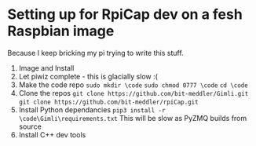 # Setting up for RpiCap dev on a fesh Raspbian image
Because I keep bricking my pi trying to write this stuff.

1. Image and Install
2. Let piwiz complete - this is glacially slow :(
3. Make the code repo
    `sudo mkdir \code`
    `sudo chmod 0777 \code`
    `cd \code`
4. Clone the repos
    `git clone https://github.com/bit-meddler/Gimli.git`
    `git clone https://github.com/bit-meddler/rpiCap.git`
5. Install Python dependancies
    `pip3 install -r \code\Gimli\requirements.txt`
    This will be slow as PyZMQ builds from source
6. Install C++ dev tools
